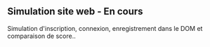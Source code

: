 ## Simulation site web - En cours

Simulation d'inscription, connexion, enregistrement dans le DOM et comparaison de score..
